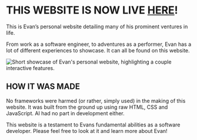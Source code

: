THIS WEBSITE IS NOW LIVE [HERE](https://evanbrentson.com/)!
==========================================================

This is Evan’s personal website detailing many of his prominent ventures in life.

From work as a software engineer, to adventures as a performer, Evan has a lot of different experiences to showcase. It can all be found on this website.

![Short showcase of Evan's personal website, highlighting a couple interactive features.](./personal-website.gif)

<h2>HOW IT WAS MADE</h2>
No frameworks were harmed (or rather, simply used) in the making of this website. It was built from the ground up using raw HTML, CSS and JavaScript.
AI had no part in development either.

This website is a testament to Evans fundamental abilities as a software developer. Please feel free to look at it and learn more about Evan!
